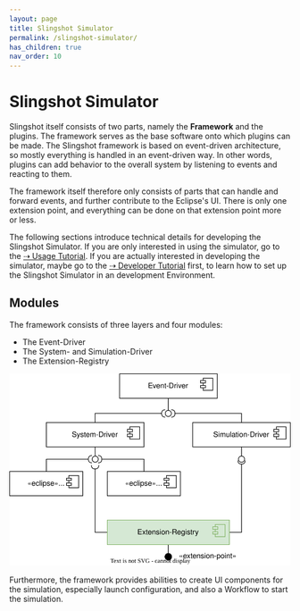 ```yaml
---
layout: page
title: Slingshot Simulator
permalink: /slingshot-simulator/
has_children: true
nav_order: 10
---
```

# Slingshot Simulator

Slingshot itself consists of two parts, namely the **Framework** and the plugins. The framework serves as the base software onto which plugins can be made.
The Slingshot framework is based on event-driven architecture, so mostly everything is handled in an event-driven way. In other words, plugins can add behavior to the overall system by listening to events and reacting to them.

The framework itself therefore only consists of parts that can handle and forward events, and further contribute to the Eclipse's UI. There is only one extension point, and everything can be done on that extension point more or less.

The following sections introduce technical details for developing the Slingshot Simulator. 
If you are only interested in using the simulator, go to the <a href="../tutorial-usage">⇢ Usage Tutorial</a>.
If you are actually interested in developing the simulator, maybe go to the <a href="../tutorial-dev">⇢ Developer Tutorial</a> first, to learn how to set up the Slingshot Simulator in an development Environment. 

## Modules
The framework consists of three layers and four modules:
* The Event-Driver
* The System- and Simulation-Driver
* The Extension-Registry

<img src="../images/framework_modules.svg" alt="Slingshot's Framework Modules">

Furthermore, the framework provides abilities to create UI components for the simulation, especially launch configuration, and also a Workflow to start the simulation.

